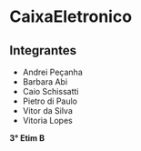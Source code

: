 # CaixaEletronico

## Integrantes
- Andrei Peçanha
- Barbara Abi
- Caio Schissatti
- Pietro di Paulo
- Vitor da Silva
- Vitoria Lopes

**3° Etim B**
